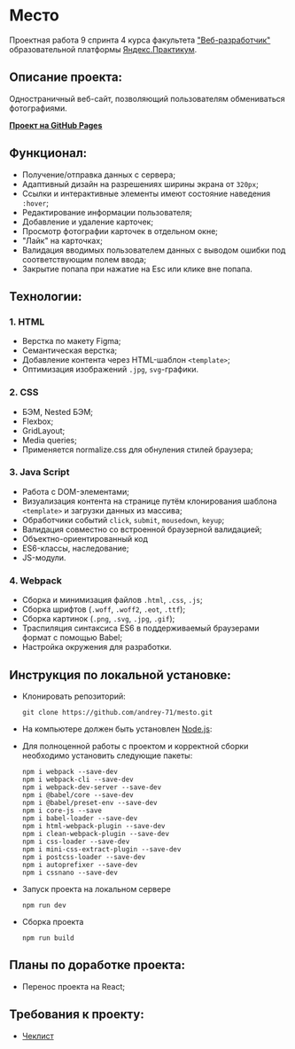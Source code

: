 # Место

Проектная работа 9 спринта 4 курса факультета ["Веб-разработчик"](https://practicum.yandex.ru/web/?utm_source=yandex&utm_medium=cpc&utm_campaign=Yan_Sch_RF_Webr_Razrab_Des_Intro_460&utm_content=sty_search:s_none:cid_56600998:gid_4359516496:pid_23387311960:aid_9838725511:crid_0:rid_:p_1:pty_premium:mty_syn:mkw_:dty_desktop:cgcid_0:rn_Москва:rid_213&utm_term=разработка%20web&yclid=4769457341696616776) образовательной платформы [Яндекс.Практикум](https://practicum.yandex.ru/).


## Описание проекта:
Одностраничный веб-сайт, позволяющий пользователям обмениваться фотографиями.

**[Проект на GitHub Pages](https://andrey-71.github.io/mesto/)**

## Функционал:
* Получение/отправка данных с сервера;
* Адаптивный дизайн на разрешениях ширины экрана от `320px`;
* Ссылки и интерактивные элементы имеют состояние наведения `:hover`;
* Редактирование информации пользователя;
* Добавление и удаление карточек;
* Просмотр фотографии карточек в отдельном окне;
* "Лайк" на карточках;
* Валидация вводимых пользователем данных с выводом ошибки под соответствующим полем ввода;
* Закрытие попапа при нажатие на Esc или клике вне попапа.



## Технологии:

### 1. HTML
* Верстка по макету Figma;
* Семантическая верстка;
* Добавление контента через HTML-шаблон `<template>`;
* Оптимизация изображений `.jpg`, `svg`-графики.

### 2. CSS
* БЭМ, Nested БЭМ;
* Flexbox;
* GridLayout;
* Media queries;
* Применяется normalize.css для обнуления стилей браузера;

### 3. Java Script
* Работа с DOM-элементами;
* Визуализация контента на странице путём клонирования шаблона `<template>` и загрузки данных из массива;
* Обработчики событий `click`, `submit`, `mousedown`, `keyup`;
* Валидация совместно со встроенной браузерной валидацией;
* Объектно-ориентированный код
* ES6-классы, наследование;
* JS-модули.

### 4. Webpack
* Сборка и минимизация файлов `.html`, `.css`, `.js`;
* Сборка шрифтов (`.woff`, `.woff2`, `.eot`, `.ttf`);
* Сборка картинок (`.png`, `.svg`, `.jpg`, `.gif`);
* Траспиляция синтаксиса ES6 в поддерживаемый браузерами формат с помощью Babel;
* Настройка окружения для разработки.


## Инструкция по локальной установке:
* Клонировать репозиторий:

    ```
    git clone https://github.com/andrey-71/mesto.git
    ```
* На компьютере должен быть установлен [Node.js](https://nodejs.org/en/download/):
* Для полноценной работы с проектом и корректной сборки необходимо установить следующие пакеты:
  ```
  npm i webpack --save-dev
  npm i webpack-cli --save-dev
  npm i webpack-dev-server --save-dev
  npm i @babel/core --save-dev
  npm i @babel/preset-env --save-dev
  npm i core-js --save
  npm i babel-loader --save-dev
  npm i html-webpack-plugin --save-dev
  npm i clean-webpack-plugin --save-dev
  npm i css-loader --save-dev
  npm i mini-css-extract-plugin --save-dev
  npm i postcss-loader --save-dev
  npm i autoprefixer --save-dev
  npm i cssnano --save-dev
  ```
* Запуск проекта на локальном сервере
  ```
  npm run dev
  ```
* Сборка проекта
  ```
  npm run build
  ```

## Планы по доработке проекта:
* Перенос проекта на React;


## Требования к проекту:
* [Чеклист](https://code.s3.yandex.net/web-developer/checklists/new-program/checklist-9/index.html)


